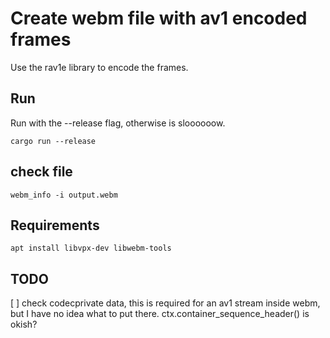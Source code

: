 # Create webm file with av1 encoded frames

Use the rav1e library to encode the frames.

## Run

Run with the --release flag, otherwise is sloooooow.

```
cargo run --release
```

## check file

```
webm_info -i output.webm
```

## Requirements

```
apt install libvpx-dev libwebm-tools
```

## TODO

[ ] check codecprivate data, this is required for an av1 stream inside webm, but I have no idea what to put there. ctx.container_sequence_header() is okish?
